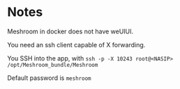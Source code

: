 # Notes

Meshroom in docker does not have weUIUI.

You need an ssh client capable of X forwarding.

You SSH into the app, with `ssh -p -X 10243 root@<NASIP> /opt/Meshroom_bundle/Meshroom`

Default password is `meshroom`

